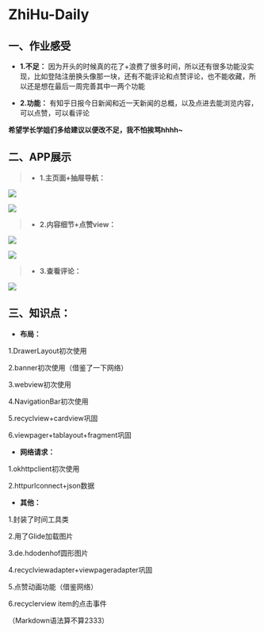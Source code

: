 # ZhiHu-Daily
## 一、作业感受
- **1.不足：** 因为开头的时候真的花了+浪费了很多时间，所以还有很多功能没实现，比如登陆注册换头像那一块，还有不能评论和点赞评论，也不能收藏，所以还是想在最后一周完善其中一两个功能

- **2.功能：** 有知乎日报今日新闻和近一天新闻的总概，以及点进去能浏览内容，可以点赞，可以看评论


 **希望学长学姐们多给建议以便改不足，我不怕挨骂hhhh~**




## 二、APP展示
> - **1.主页面+抽屉导航：**

![](https://github.com/Xxxseventea/ZhiHu-Daily/blob/master/images/%E4%B8%BB%E9%A1%B5%E9%9D%A2.gif)


![](https://github.com/Xxxseventea/ZhiHu-Daily/blob/master/images/%E6%8A%BD%E5%B1%89.gif)

> - **2.内容细节+点赞view：**

![](https://github.com/Xxxseventea/ZhiHu-Daily/blob/master/images/%E8%AF%A6%E7%BB%86%E5%86%85%E5%AE%B9.gif)

![](https://github.com/Xxxseventea/ZhiHu-Daily/blob/master/images/%E7%82%B9%E8%B5%9E%E5%8A%9F%E8%83%BD.gif)

> - **3.查看评论：**

![](https://github.com/Xxxseventea/ZhiHu-Daily/blob/master/images/%E8%AF%84%E8%AE%BA.gif)


## 三、知识点：
- **布局：**

 1.DrawerLayout初次使用

 2.banner初次使用（借鉴了一下网络）

 3.webview初次使用

 4.NavigationBar初次使用

 5.recyclview+cardview巩固

 6.viewpager+tablayout+fragment巩固
 - **网络请求：**

 1.okhttpclient初次使用

 2.httpurlconnect+json数据
 - **其他：**

 1.封装了时间工具类

 2.用了Glide加载图片

 3.de.hdodenhof圆形图片

 4.recyclviewadapter+viewpageradapter巩固

 5.点赞动画功能（借鉴网络）
 
 6.recyclerview item的点击事件


（Markdown语法算不算2333）


